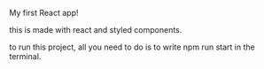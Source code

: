 My first React app!

this is made with react and styled components.

to run this project, all you need to do is to write npm run start in the terminal.
